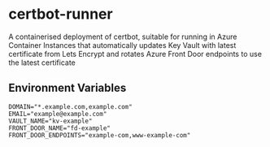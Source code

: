 # certbot-runner
A containerised deployment of certbot, suitable for running in Azure Container Instances that automatically updates Key Vault with latest certificate from Lets Encrypt and rotates Azure Front Door endpoints to use the latest certificate

## Environment Variables

```
DOMAIN="*.example.com,example.com"
EMAIL="example@example.com"
VAULT_NAME="kv-example"
FRONT_DOOR_NAME="fd-example"
FRONT_DOOR_ENDPOINTS="example-com,www-example-com"
```
